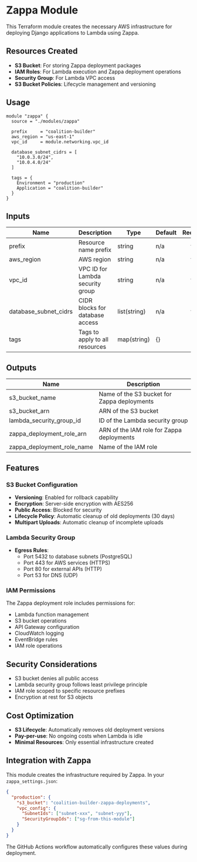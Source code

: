 # Zappa Module

This Terraform module creates the necessary AWS infrastructure for deploying Django applications to Lambda using Zappa.

## Resources Created

- **S3 Bucket**: For storing Zappa deployment packages
- **IAM Roles**: For Lambda execution and Zappa deployment operations
- **Security Group**: For Lambda VPC access
- **S3 Bucket Policies**: Lifecycle management and versioning

## Usage

```hcl
module "zappa" {
  source = "./modules/zappa"

  prefix     = "coalition-builder"
  aws_region = "us-east-1"
  vpc_id     = module.networking.vpc_id

  database_subnet_cidrs = [
    "10.0.3.0/24",
    "10.0.4.0/24"
  ]

  tags = {
    Environment = "production"
    Application = "coalition-builder"
  }
}
```

## Inputs

| Name                  | Description                      | Type         | Default | Required |
| --------------------- | -------------------------------- | ------------ | ------- | :------: |
| prefix                | Resource name prefix             | string       | n/a     |   yes    |
| aws_region            | AWS region                       | string       | n/a     |   yes    |
| vpc_id                | VPC ID for Lambda security group | string       | n/a     |   yes    |
| database_subnet_cidrs | CIDR blocks for database access  | list(string) | n/a     |   yes    |
| tags                  | Tags to apply to all resources   | map(string)  | {}      |    no    |

## Outputs

| Name                       | Description                                 |
| -------------------------- | ------------------------------------------- |
| s3_bucket_name             | Name of the S3 bucket for Zappa deployments |
| s3_bucket_arn              | ARN of the S3 bucket                        |
| lambda_security_group_id   | ID of the Lambda security group             |
| zappa_deployment_role_arn  | ARN of the IAM role for Zappa deployments   |
| zappa_deployment_role_name | Name of the IAM role                        |

## Features

### S3 Bucket Configuration

- **Versioning**: Enabled for rollback capability
- **Encryption**: Server-side encryption with AES256
- **Public Access**: Blocked for security
- **Lifecycle Policy**: Automatic cleanup of old deployments (30 days)
- **Multipart Uploads**: Automatic cleanup of incomplete uploads

### Lambda Security Group

- **Egress Rules**:
  - Port 5432 to database subnets (PostgreSQL)
  - Port 443 for AWS services (HTTPS)
  - Port 80 for external APIs (HTTP)
  - Port 53 for DNS (UDP)

### IAM Permissions

The Zappa deployment role includes permissions for:

- Lambda function management
- S3 bucket operations
- API Gateway configuration
- CloudWatch logging
- EventBridge rules
- IAM role operations

## Security Considerations

- S3 bucket denies all public access
- Lambda security group follows least privilege principle
- IAM role scoped to specific resource prefixes
- Encryption at rest for S3 objects

## Cost Optimization

- **S3 Lifecycle**: Automatically removes old deployment versions
- **Pay-per-use**: No ongoing costs when Lambda is idle
- **Minimal Resources**: Only essential infrastructure created

## Integration with Zappa

This module creates the infrastructure required by Zappa. In your `zappa_settings.json`:

```json
{
  "production": {
    "s3_bucket": "coalition-builder-zappa-deployments",
    "vpc_config": {
      "SubnetIds": ["subnet-xxx", "subnet-yyy"],
      "SecurityGroupIds": ["sg-from-this-module"]
    }
  }
}
```

The GitHub Actions workflow automatically configures these values during deployment.
